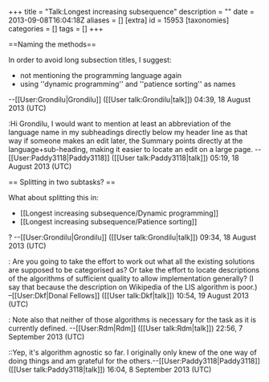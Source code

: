 +++
title = "Talk:Longest increasing subsequence"
description = ""
date = 2013-09-08T16:04:18Z
aliases = []
[extra]
id = 15953
[taxonomies]
categories = []
tags = []
+++

==Naming the methods==

In order to avoid long subsection titles, I suggest:

* not mentioning the programming language again
* using ''dynamic programming'' and ''patience sorting'' as names

--[[User:Grondilu|Grondilu]] ([[User talk:Grondilu|talk]]) 04:39, 18 August 2013 (UTC)

:Hi Grondilu, I would want to mention at least an abbreviation of the language name in my subheadings directly below my header line as that way if someone makes an edit later, the Summary points directly at the language+sub-heading, making it easier to locate an edit on a large page. --[[User:Paddy3118|Paddy3118]] ([[User talk:Paddy3118|talk]]) 05:19, 18 August 2013 (UTC)

== Splitting in two subtasks? ==

What about splitting this in:

* [[Longest increasing subsequence/Dynamic programming]]
* [[Longest increasing subsequence/Patience sorting]]

?
--[[User:Grondilu|Grondilu]] ([[User talk:Grondilu|talk]]) 09:34, 18 August 2013 (UTC)

: Are you going to take the effort to work out what all the existing solutions are supposed to be categorised as? Or take the effort to locate descriptions of the algorithms of sufficient quality to allow implementation generally? (I say that because the description on Wikipedia of the LIS algorithm is poor.) –[[User:Dkf|Donal Fellows]] ([[User talk:Dkf|talk]]) 10:54, 19 August 2013 (UTC)

: Note also that neither of those algorithms is necessary for the task as it is currently defined. --[[User:Rdm|Rdm]] ([[User talk:Rdm|talk]]) 22:56, 7 September 2013 (UTC)

::Yep, it's algorithm agnostic so far. I originally only knew of the one way of doing things and am grateful for the others.--[[User:Paddy3118|Paddy3118]] ([[User talk:Paddy3118|talk]]) 16:04, 8 September 2013 (UTC)
